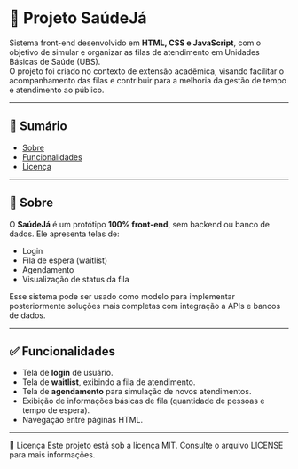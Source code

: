 # 🏥 Projeto SaúdeJá

Sistema front-end desenvolvido em **HTML, CSS e JavaScript**, com o objetivo de simular e organizar as filas de atendimento em Unidades Básicas de Saúde (UBS).  
O projeto foi criado no contexto de extensão acadêmica, visando facilitar o acompanhamento das filas e contribuir para a melhoria da gestão de tempo e atendimento ao público.

---

## 📖 Sumário
- [Sobre](#sobre)
- [Funcionalidades](#funcionalidades)
- [Licença](#licença)

---

## 📌 Sobre
O **SaúdeJá** é um protótipo **100% front-end**, sem backend ou banco de dados. Ele apresenta telas de:
- Login
- Fila de espera (waitlist)
- Agendamento
- Visualização de status da fila  

Esse sistema pode ser usado como modelo para implementar posteriormente soluções mais completas com integração a APIs e bancos de dados.

---

## ✅ Funcionalidades
- Tela de **login** de usuário.  
- Tela de **waitlist**, exibindo a fila de atendimento.  
- Tela de **agendamento** para simulação de novos atendimentos.  
- Exibição de informações básicas de fila (quantidade de pessoas e tempo de espera).  
- Navegação entre páginas HTML.  

---


📜 Licença
Este projeto está sob a licença MIT.
Consulte o arquivo LICENSE para mais informações.
